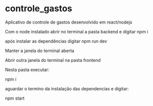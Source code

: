 # controle_gastos
Aplicativo de controle de gastos desenvolvido em react/nodejs

Com o node instalado abrir no terminal a pasta backend e digitar 
npm i 

após instalar as dependências digitar npm run dev

Manter a janela do terminal aberta

Abrir outra janela do terminal na pasta frontend

Nesta pasta executar:

npm i

aguardar o termino da instalação das dependencias e digitar:

npm start
